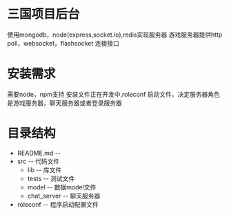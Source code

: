 三国项目后台
============
  使用mongodb，node(express,socket.io),redis实现服务器
  游戏服务器提供http poll，websocket，flashsocket 连接接口

安装需求
=======
  需要node，npm支持
  安装文件正在开发中,roleconf 启动文件，决定服务器角色
  是游戏服务器，聊天服务器或者登录服务器

目录结构
========
  * README.md -- 
  * src      -- 代码文件
    * lib    -- 库文件
	* tests  -- 测试文件
	* model  -- 数据model文件
	* chat_server   --  聊天服务器
  * roleconf    -- 程序启动配置文件



